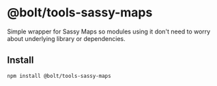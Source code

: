 # @bolt/tools-sassy-maps
Simple wrapper for Sassy Maps so modules using it don't need to worry about underlying library or dependencies.

## Install
```bash
npm install @bolt/tools-sassy-maps
```
